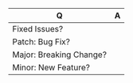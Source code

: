 | Q                        | A
| ------------------------ | ---
| Fixed Issues?            | 
| Patch: Bug Fix?          |
| Major: Breaking Change?  |
| Minor: New Feature?      |
